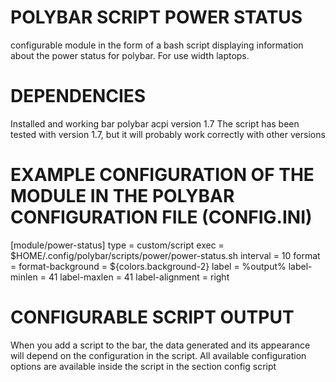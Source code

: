 # POLYBAR SCRIPT POWER STATUS
configurable module in the form of a bash script displaying information about the power status for polybar.
For use width laptops.

# DEPENDENCIES
Installed and working bar polybar
acpi version 1.7
The script has been tested with version 1.7, but it will probably work correctly with other versions

# EXAMPLE CONFIGURATION OF THE MODULE IN THE POLYBAR CONFIGURATION FILE (CONFIG.INI)
[module/power-status]
type = custom/script
exec = $HOME/.config/polybar/scripts/power/power-status.sh
interval = 10
format = <label>
format-background = ${colors.background-2}
label = %output%
label-minlen = 41
label-maxlen = 41
label-alignment = right

# CONFIGURABLE SCRIPT OUTPUT
When you add a script to the bar, the data generated and its appearance will depend on the configuration in the script. All available configuration options are available inside the script in the section config script